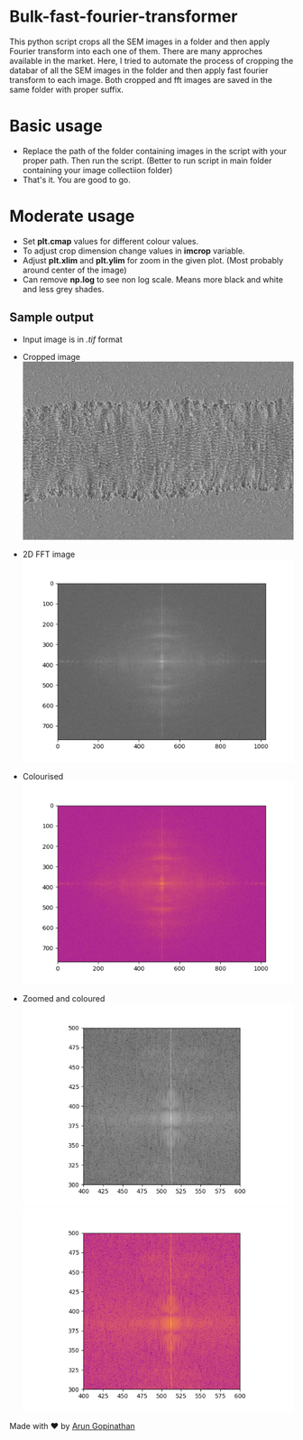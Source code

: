 # Bulk-fast-fourier-transformer
 This python script crops all the SEM images in a folder and then apply Fourier transform into each one of them. There are 
many approches available in the market. Here, I tried to automate the process of cropping the databar of all the SEM images
in the folder and then apply fast fourier transform to each image. Both cropped and fft images are saved in the same folder with proper suffix.

# Basic usage 

- Replace the path of the folder containing images in the script with your proper path. Then run the script. (Better to run script in main folder containing your image collectiion folder)
- That's it. You are good to go.

# Moderate usage

- Set __plt.cmap__ values for different colour values.
- To adjust crop dimension change values in __imcrop__ variable.
- Adjust __plt.xlim__ and __plt.ylim__ for zoom in the given plot. (Most probably around center of the image)
- Can remove __np.log__ to see non log scale. Means more black and white and less grey shades.

## Sample output
- Input image is in *.tif* format
- Cropped image
![Cropped](/images/Sample_image_Cropped.png)

- 2D FFT image
![FFT](/images/Sample_image_fourier.png)

- Colourised
![Colour FFT](/images/Sample_image_fourier_colour.png)

- Zoomed and coloured
![Zoom](/images/Sample_image_fourier_zoom.png)
![Zoom colour](/images/Sample_image_fourier_zoom_color.png)


Made with ❤️ by [Arun Gopinathan](www.arungopinathan.com)




